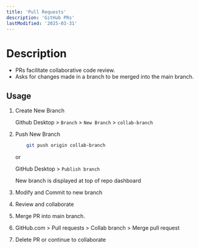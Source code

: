 ```yaml
---
title: 'Pull Requests'
description: 'GitHub PRs'
lastModified: '2025-03-31'
---
```


# Description

- PRs facilitate collaborative code review.
- Asks for changes made in a branch to be merged into the main branch.

## Usage

1. Create New Branch

    Github Desktop > `Branch` > `New Branch` > `collab-branch`

2. Push New Branch

    ```bash
        git push origin collab-branch
    ```

    or

    GitHub Desktop > `Publish branch`

    New branch is displayed at top of repo dashboard

3. Modify and Commit to new branch
4. Review and collaborate
5. Merge PR into main branch.
6. GitHub.com > Pull requests > Collab branch > Merge pull request
7. Delete PR or continue to collaborate
